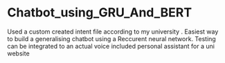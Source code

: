 # Chatbot_using_GRU_And_BERT
Used a custom created intent file according to my university .
Easiest way to build a generalising chatbot using a Reccurent neural network.
Testing can be integrated to an actual voice included personal assistant for a uni website
